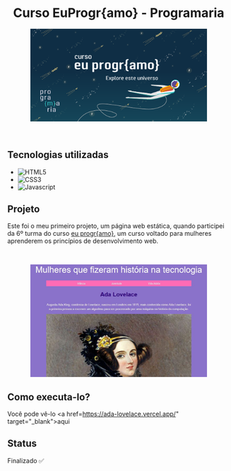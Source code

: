 <h1 align="center">
    Curso EuProgr{amo} - Programaria
</h1>

<p align="center">
    <img src="euprogramologo.png" width="400px" />
</p>

<br />

## Tecnologias utilizadas
  - ![HTML5](https://img.shields.io/badge/-HTML5-red)
  - ![CSS3](https://img.shields.io/badge/-CSS3-blue)
  - ![Javascript](https://img.shields.io/badge/-Javascript-orange) 

## Projeto
Este foi o meu primeiro projeto, um página web estática, quando participei da 6º turma do curso <a href="https://www.programaria.org/curso-online-euprogramo/" target="_blank">eu progr{amo}</a>, um curso voltado para mulheres aprenderem os princípios de desenvolvimento web.

<br />
<p align="center">
    <img src="preview.png" width="400px" />
</p>

## Como executa-lo?
Você pode vê-lo <a href=https://ada-lovelace.vercel.app/" target="_blank">aqui</a>

## Status
Finalizado ✅
